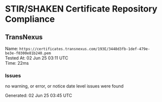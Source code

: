 # STIR/SHAKEN Certificate Repository Compliance

## TransNexus

Name: `https://certificates.transnexus.com/193E/3448d3fb-1def-479e-be3e-f0300e81b240.pem`\
Tested At: 02 Jun 25 03:11 UTC\
Time: 22ms

### Issues

no warning, or error, or notice date level issues were found

Generated: 02 Jun 25 03:45 UTC